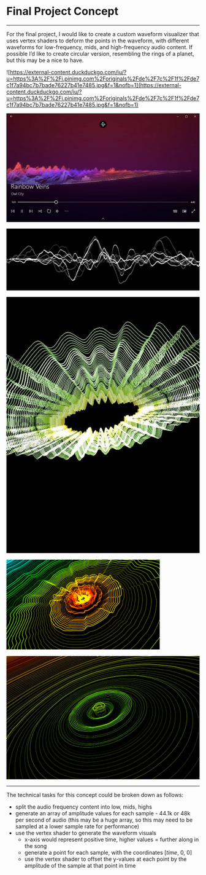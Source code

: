 # Final Project Concept

---

For the final project, I would like to create a custom waveform visualizer that uses vertex shaders to deform the points in the waveform, with different waveforms for low-frequency, mids, and high-frequency audio content. If possible I’d like to create circular version, resembling the rings of a planet, but this may be a nice to have.

![https://external-content.duckduckgo.com/iu/?u=https%3A%2F%2Fi.pinimg.com%2Foriginals%2Fde%2F7c%2F1f%2Fde7c1f7a94bc7b7bade76227b41e7485.jpg&f=1&nofb=1](https://external-content.duckduckgo.com/iu/?u=https%3A%2F%2Fi.pinimg.com%2Foriginals%2Fde%2F7c%2F1f%2Fde7c1f7a94bc7b7bade76227b41e7485.jpg&f=1&nofb=1)

![Untitled](img/Untitled.png)

![Untitled](img/Untitled%201.png)

![Untitled](img/Untitled%202.png)

![Untitled](img/Untitled%203.png)

![Untitled](img/Untitled%204.png)

---

The technical tasks for this concept could be broken down as follows:

- split the audio frequency content into low, mids, highs
- generate an array of amplitude values for each sample - 44.1k or 48k per second of audio (this may be a huge array, so this may need to be sampled at a lower sample rate for performance)
- use the vertex shader to generate the waveform visuals
  - x-axis would represent positive time, higher values = further along in the song
  - generate a point for each sample, with the coordinates [*time*, 0, 0]
  - use the vertex shader to offset the y-values at each point by the amplitude of the sample at that point in time
